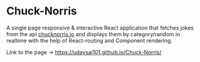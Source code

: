 # Chuck-Norris

A single page responsive & interactive React application that fetches jokes from the api <a href="https://api.chucknorris.io/">chucknorris.io</a> and displays them by category/random in realtime with the help of React-routing and Component rendering.

Link to the page -> https://udaysai101.github.io/Chuck-Norris/
